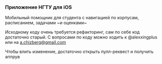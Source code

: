 ### Приложение НГТУ для iOS

Мобильный помощник для студента с навигацией по корпусам, расписанием, задачами ~и оценками~

Исходному коду очень требуется рефакторинг, сам по себе код достаточно старый. С вопросами по коду можно ходить к @alexxingplus или на a.chizberg@gmail.com

Чтобы влить изменение, достаточно открыть пулл-реквест и получить аппрув
